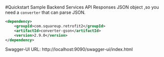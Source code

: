 #Quickstart Sample
Backend Services API Responses JSON object ,so you need a `converter` that can parse JSON.

```xml
<dependency>
    <groupId>com.squareup.retrofit2</groupId>
    <artifactId>converter-gson</artifactId>
    <version>2.9.0</version>
</dependency>
```
Swagger-UI URL: http://localhost:9090/swagger-ui/index.html

